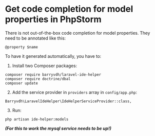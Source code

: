 # Get code completion for model properties in PhpStorm

There is not out-of-the-box code completion for model properties. They need to be annotated like this:
```
@property $name
```
To have it generated automatically, you have to:
1. Install two Composer packages:
```
composer require barryvdh/laravel-ide-helper
composer require doctrine/dbal
composer update
```
2. Add the service provider in `providers` array in `config/app.php`:
```
Barryvdh\LaravelIdeHelper\IdeHelperServiceProvider::class,
``` 
3. Run:
````
php artisan ide-helper:models
````
***(For this to work the mysql service needs to be up!)***
